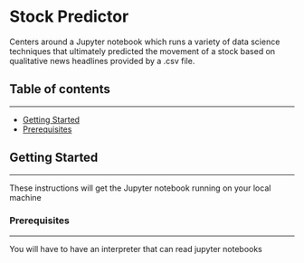 <h1> Stock Predictor </h1>

Centers around a Jupyter notebook which runs a variety of data science techniques that ultimately predicted the movement of a stock based on qualitative news headlines provided by a .csv file.



## Table of contents
***
* [Getting Started](#Getting-Started)
* [Prerequisites](#Prerequisites)


## Getting Started
***
These instructions will get the Jupyter notebook running on your local machine


### Prerequisites
___

You will have to have an interpreter that can read jupyter notebooks